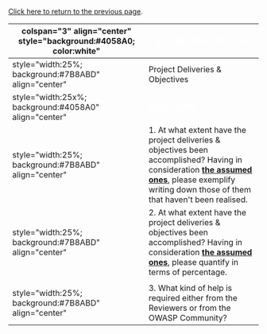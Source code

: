 [Click here to return to the previous
page](Project_Information:template_Teachable_Static_Analysis_Workbench "wikilink").

| colspan="3" align="center" style="background:\#4058A0; color:white" | <font color="white">**50% REVIEW PROCESS**                                                                                                                                                                                                                                                                                 |
| ------------------------------------------------------------------- | -------------------------------------------------------------------------------------------------------------------------------------------------------------------------------------------------------------------------------------------------------------------------------------------------------------------------- |
| style="width:25%; background:\#7B8ABD" align="center"               | Project Deliveries & Objectives                                                                                                                                                                                                                                                                                            |
| style="width:25x%; background:\#4058A0" align="center"              | <font color="white">**QUESTIONS**                                                                                                                                                                                                                                                                                          |
| style="width:25%; background:\#7B8ABD" align="center"               | 1\. At what extent have the project deliveries & objectives been accomplished? Having in consideration [**the assumed ones**](OWASP_Summer_of_Code_2008_Applications_-_Need_Futher_Clarifications#Teachable_Static_Analysis_Workbench "wikilink"), please exemplify writing down those of them that haven't been realised. |
| style="width:25%; background:\#7B8ABD" align="center"               | 2\. At what extent have the project deliveries & objectives been accomplished? Having in consideration [**the assumed ones**](OWASP_Summer_of_Code_2008_Applications_-_Need_Futher_Clarifications#Teachable_Static_Analysis_Workbench "wikilink"), please quantify in terms of percentage.                                 |
|                                                                     |                                                                                                                                                                                                                                                                                                                            |
| style="width:25%; background:\#7B8ABD" align="center"               | 3\. What kind of help is required either from the Reviewers or from the OWASP Community?                                                                                                                                                                                                                                   |